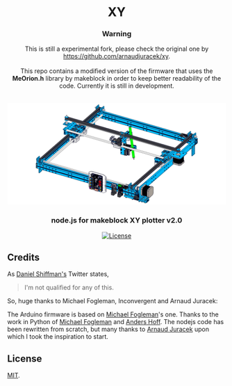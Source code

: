 
<h1 align="center">XY</h1>
<h3 align="center">Warning</h3>
<p align="center">This is still a experimental fork, please check the original one by
<a href="https://github.com/arnaudjuracek/xy">https://github.com/arnaudjuracek/xy</a>.
<br><br>This repo contains a modified version of the firmware that uses the <b>MeOrion.h</b> library by makeblock in order to keep better readability of the code.
Currently it is still in development.</p><br>

<div align="center">
  <a href="http://www.makeblock.com/xy-plotter-robot-kit/">
    <img src="preview.png?raw=true">
  </a>
</div>

<h3 align="center">node.js for makeblock XY plotter v2.0</h3>
<div align="center">
  <!-- License -->
  <a href="https://raw.githubusercontent.com/arnaudjuracek/xy/master/LICENSE">
    <img src="https://img.shields.io/badge/license-MIT-blue.svg?style=flat-square" alt="License" />
  </a>
</div>

<!-- 
## Features
- [./firmware](https://github.com/arnaudjuracek/xy/tree/master/firmware) : custom Arduino firmware
  - boundaries defined by the plotter's limit switches
  - pen's servo auto-sleep to prevent wear-out
  - faster _home_ command
- [./lib](https://github.com/arnaudjuracek/xy/tree/master/lib) : node.js library
  - SVG support
  - [Processing-like API](https://processing.org/reference/) for 2D primitives (see [API](#api) below)
  - commands chaining for better readability -->

## Credits
As [Daniel Shiffman's](https://twitter.com/shiffman) Twitter states,
> I'm not qualified for any of this.

So, huge thanks to Michael Fogleman, Inconvergent and Arnaud Juracek:

The Arduino firmware is based on [Michael Fogleman](https://github.com/fogleman/xy)'s one. 
Thanks to the work in Python of [Michael Fogleman](https://github.com/fogleman/xy) and [Anders Hoff](https://github.com/inconvergent/).
The nodejs code has been rewritten from scratch, but many thanks to [Arnaud Juracek](https://github.com/arnaudjuracek/xy) upon which I took the inspiration to start. 

## License

[MIT](https://tldrlegal.com/license/mit-license).

